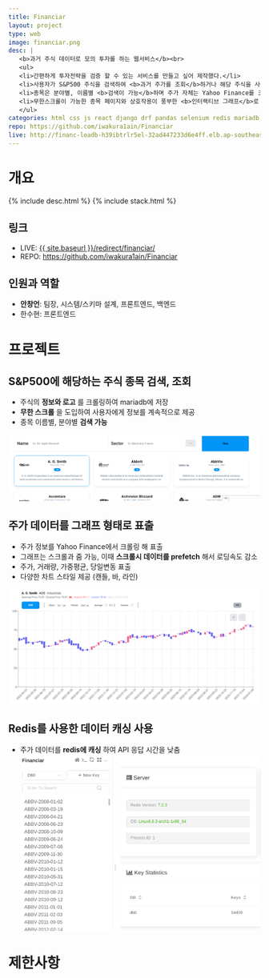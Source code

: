 ```yaml
---
title: Financiar
layout: project
type: web
image: financiar.png
desc: |
   <b>과거 주식 데이터로 모의 투자를 하는 웹서비스</b><br>
   <ul>
   <li>간편하게 투자전략을 검증 할 수 있는 서비스를 만들고 싶어 제작했다.</li>
   <li>사용자가 S&P500 주식을 검색하여 <b>과거 주가를 조회</b>하거나 해당 주식을 사용하여 <b>모의 투자</b>를 하는 웹서비스이다.</li>
   <li>종목은 분야별, 이름별 <b>검색이 가능</b>하며 주가 자체는 Yahoo Finance를 크롤링하여 <b>redis에 캐싱</b> 후 제공된다.</li>
   <li>무한스크롤이 가능한 종목 페이지와 상호작용이 풍부한 <b>인터랙티브 그래프</b>로 사용자의 참여를 유도한다.</li>
   </ul>
categories: html css js react django drf pandas selenium redis mariadb docker docker-compose
repo: https://github.com/iwakura1ain/Financiar
live: http://financ-loadb-h39ibtrlr5el-32ad447233d6e4ff.elb.ap-southeast-2.amazonaws.com:5173/
---
```



# 개요

{% include desc.html %}
{% include stack.html %}


## 링크

-   LIVE: <a href="{{ site.baseurl }}/redirect/financiar/">{{ site.baseurl }}/redirect/financiar/</a>
-   REPO: <a href="<https://github.com/iwakura1ain/Financiar>"><https://github.com/iwakura1ain/Financiar></a>


## 인원과 역할

-   **안창언**: 팀장, 시스템/스키마 설계, 프론트엔드, 백엔드
-   한수현: 프론트엔드


# 프로젝트


## S&P500에 해당하는 주식 종목 검색, 조회

-   주식의 **정보와 로고** 를 크롤링하여 mariadb에 저장
-   **무한 스크롤** 을 도입하여 사용자에게 정보를 계속적으로 제공
-   종목 이름별, 분야별 **검색 가능**

![img](./financiar-search.png)


## 주가 데이터를 그래프 형태로 표출

-   주가 정보를 Yahoo Finance에서 크롤링 해 표출
-   그래프는 스크롤과 줌 가능, 이때 **스크롤시 데이터를 prefetch** 해서 로딩속도 감소
-   주가, 거래량, 가중평균, 당일변동 표출
-   다양한 차트 스타일 제공 (캔들, 바, 라인)

![img](./financiar-chart.png)


## Redis를 사용한 데이터 캐싱 사용

-   주가 데이터를 **redis에 캐싱** 하여 API 응답 시간을 낮춤
    ![img](./financiar-redis.png)


# 제한사항
